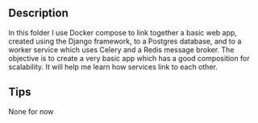 ## Description

In this folder I use Docker compose to link together a basic web app, created using the Django framework, to a Postgres database,
and to a worker service which uses Celery and a Redis message broker. The objective is to create a very basic app which has a
good composition for scalability. It will help me learn how services link to each other.

## Tips

None for now

